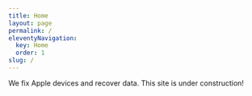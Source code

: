```yaml
---
title: Home
layout: page
permalink: /
eleventyNavigation:
  key: Home
  order: 1
slug: /
---
```

We fix Apple devices and recover data. This site is under construction!
